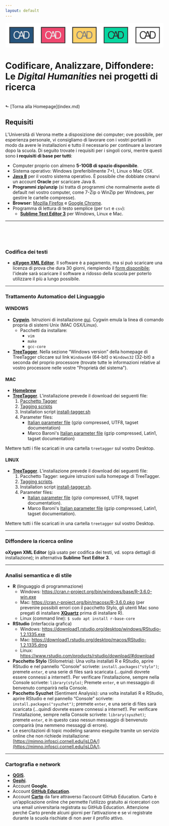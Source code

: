 ```yaml
---
layout: default
---
```


![CAD-logo](assets/img/CAD-logo-long.png)

# Codificare, Analizzare, Diffondere: <br />Le *Digital Humanities* nei progetti di ricerca
<br/>
&#11025; [Torna alla Homepage](index.md)
<br/>

## Requisiti

L’Università di Verona mette a disposizione dei computer; ove possibile, per esperienza personale, vi consigliamo di lavorare con i vostri portatili in modo da avere le installazioni e tutto il necessario per continuare a lavorare dopo la scuola. Di seguito trovate i requisiti per i singoli corsi, mentre questi sono **i requisiti di base per tutti**:

- Computer proprio con almeno **5-10GB di spazio disponibile**.
- Sistema operativo: Windows (preferibilmente 7+), Linux o Mac OSX.
- **[Java 8](https://www.oracle.com/technetwork/java/javase/downloads/jdk8-downloads-2133151.html)** per il vostro sistema operativo. È possibile che dobbiate crearvi un account **Oracle** per scaricare Java 8.
- **Programmi zip/unzip** (si tratta di programmi che normalmente avete di default nel vostro computer, come 7-Zip o WinZip per Windows, per gestire le cartelle compresse).
- **Browser**: [Mozilla Firefox](https://www.mozilla.org/en-US/firefox/new/) e [Google Chrome](https://www.google.com/intl/en/chrome/).
- Programma di lettura di testo semplice (per `txt` e `csv`):
	- **[Sublime Text Editor 3](https://www.sublimetext.com/3)** per Windows, Linux e Mac.

---
<br/><br/><br/>

### Codifica dei testi

- **[oXygen XML Editor](https://www.oxygenxml.com/xml_editor.html)**. Il software è a pagamento, ma si può scaricare una licenza di prova che dura 30 giorni, riempiendo il [form disponibile](https://www.oxygenxml.com/xml_editor/register.html?p=editor); l'ideale sarà scaricare il software a ridosso della scuola per poterlo utilizzare il più a lungo possibile.

---

### Trattamento Automatico del Linguaggio

#### WINDOWS
- **[Cygwin](https://www.cygwin.com/)**. Istruzioni di installazione [qui](https://www.youtube.com/watch?v=hh-V6el8Oxk). Cygwin emula la linea di comando propria di sistemi Unix (MAC OSX/Linux).
	- Pacchetti da installare: 
		- `vim`
		- `make`
		- `gcc-core`
- **[TreeTagger](https://www.cis.uni-muenchen.de/~schmid/tools/TreeTagger/)**. Nella sezione “Windows version” della homepage di TreeTagger cliccare sul link `Windows64` (64-bit) o `Windows32` (32-bit) a seconda del proprio processore (trovate tutte le informazioni relative al vostro processore nelle vostre "Proprietà del sistema").

#### MAC
- **[Homebrew](https://brew.sh/)**
- **[TreeTagger](https://www.cis.uni-muenchen.de/~schmid/tools/TreeTagger/)**. L'installazione prevede il download dei seguenti file:
	1. [Pacchetto Tagger](https://www.cis.uni-muenchen.de/~schmid/tools/TreeTagger/data/tree-tagger-MacOSX-3.2.2.tar.gz)
	2. [Tagging scripts](https://www.cis.uni-muenchen.de/~schmid/tools/TreeTagger/data/tagger-scripts.tar.gz)
	3. Installation script [install-tagger.sh](https://www.cis.uni-muenchen.de/~schmid/tools/TreeTagger/data/install-tagger.sh)
	4. Parameter files:
		- [Italian parameter file](https://www.cis.uni-muenchen.de/~schmid/tools/TreeTagger/data/italian.par.gz) (gzip compressed, UTF8, tagset documentation)
		- Marco Baroni's [Italian parameter file](https://www.cis.uni-muenchen.de/~schmid/tools/TreeTagger/data/italian2.par.gz) (gzip compressed, Latin1, tagset documentation)

Mettere tutti i file scaricati in una cartella `treetagger` sul vostro Desktop.

#### LINUX
- **[TreeTagger](https://www.cis.uni-muenchen.de/~schmid/tools/TreeTagger/)**. L'installazione prevede il download dei seguenti file:
	1. Pacchetto Tagger: seguire istruzioni sulla homepage di TreeTagger.
	2. [Tagging scripts](https://www.cis.uni-muenchen.de/~schmid/tools/TreeTagger/data/tagger-scripts.tar.gz).
	3. Installation script [install-tagger.sh](https://www.cis.uni-muenchen.de/~schmid/tools/TreeTagger/data/install-tagger.sh).
	4. Parameter files:
		- [Italian parameter file](https://www.cis.uni-muenchen.de/~schmid/tools/TreeTagger/data/italian.par.gz) (gzip compressed, UTF8, tagset documentation).
		- Marco Baroni's [Italian parameter file](https://www.cis.uni-muenchen.de/~schmid/tools/TreeTagger/data/italian2.par.gz) (gzip compressed, Latin1, tagset documentation).

Mettere tutti i file scaricati in una cartella `treetagger` sul vostro Desktop.

---

### Diffondere la ricerca online
**oXygen XML Editor** (già usato per codifica dei testi, vd. sopra dettagli di installazione); in alternativa **Sublime Text Editor 3**.

---

### Analisi semantica e di stile
-  **R** (linguaggio di programmazione)
	- Windows: https://cran.r-project.org/bin/windows/base/R-3.6.0-win.exe 
	- Mac: https://cran.r-project.org/bin/macosx/R-3.6.0.pkg (per prevenire possibili errori con il pacchetto Stylo, gli utenti Mac sono pregati di installare **[XQuartz](https://www.xquartz.org/)** prima di installare R). 
	- Linux (command line): `$ sudo apt install r-base-core`
- **RStudio** (interfaccia grafica)
	- Windows: https://download1.rstudio.org/desktop/windows/RStudio-1.2.1335.exe
	- Mac: https://download1.rstudio.org/desktop/macos/RStudio-1.2.1335.dmg
	- Linux: https://www.rstudio.com/products/rstudio/download/#download
- **Pacchetto Stylo** (Stilometria): Una volta installati R e RStudio, aprire RStudio e nel pannello “Console” scrivete:
`install.packages("stylo")`; premete `enter`, e una serie di files sarà scaricata (...quindi dovrete essere connessi a internet!). Per verificare l’installazione, sempre nella Console scrivete: `library(stylo)`; Premete `enter`, e un messaggio di benvenuto comparirà nella Console.
- **Pacchetto Syuzhet** (Sentiment Analysis): una volta installati R e RStudio, aprire RStudio e nel pannello “Console” scrivete: `install.packages("syuzhet")`; premete `enter`, e una serie di files sarà scaricata (...quindi dovrete essere connessi a internet!).
Per verificare l’installazione, sempre nella Console scrivete: `library(syuzhet)`; premete `enter`, e in questo caso nessun messaggio di benvenuto comparirà (ma nemmeno messaggi di errore).
- Le esercitazioni di topic modeling saranno eseguite tramite un servizio online che non richiede installazione: [https://mimno.infosci.cornell.edu/jsLDA/](https://mimno.infosci.cornell.edu/jsLDA/).

---

### Cartografia e network

- **[QGIS](https://www.qgis.org/it/site/forusers/download.html)**.
- **[Gephi](https://gephi.org/)**.
- Account **Google**.
- Account **[GitHub Education](https://education.github.com/)**.
- Account **[Carto](https://carto.com/)** da fare attraverso l’account GitHub Education. Carto è un’applicazione online che permette l’utilizzo gratuito ai ricercatori con una email universitaria registrata su GitHub Education. Attenzione perché Carto prende alcuni giorni per l’attivazione e se vi registrate durante la scuola rischiate di non aver il profilo attivo.